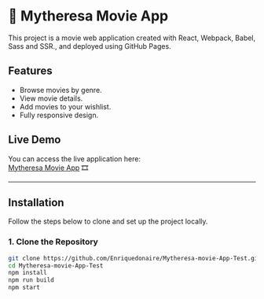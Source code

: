 #   🎥 Mytheresa Movie App

This project is a movie web application created with React, Webpack, Babel, Sass and  SSR., and deployed using GitHub Pages.

## Features

- Browse movies by genre.
- View movie details.
- Add movies to your wishlist.
- Fully responsive design.

## Live Demo

You can access the live application here:  
[Mytheresa Movie App](https://enriquedonaire.github.io/Mytheresa-movie-App-Test/) 🎞

---

## Installation

Follow the steps below to clone and set up the project locally.

### 1. Clone the Repository

```bash
git clone https://github.com/Enriquedonaire/Mytheresa-movie-App-Test.git
cd Mytheresa-movie-App-Test
npm install 
npm run build
npm start
````


